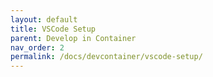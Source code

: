 ```yaml
---
layout: default
title: VSCode Setup
parent: Develop in Container
nav_order: 2
permalink: /docs/devcontainer/vscode-setup/
---
```


